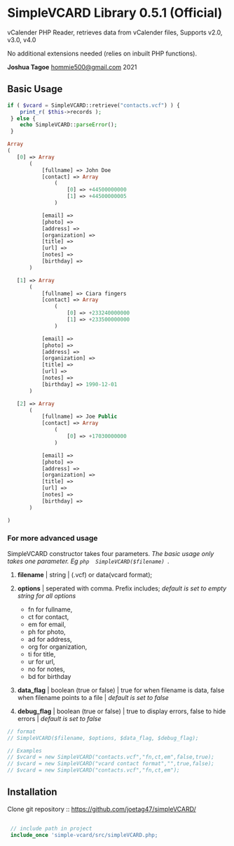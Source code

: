 # SimpleVCARD Library 0.5.1 (Official)
vCalender PHP Reader, retrieves data from vCalender files, Supports v2.0, v3.0, v4.0

No additional extensions needed (relies on inbuilt PHP functions).

**Joshua Tagoe** <hommie500@gmail.com> 2021

## Basic Usage
```php  
if ( $vcard = SimpleVCARD::retrieve("contacts.vcf") ) {
    print_r( $this->records );
 } else {
    echo SimpleVCARD::parseError();
 }
 ```
 ```php
Array
(
    [0] => Array
        (
            [fullname] => John Doe
            [contact] => Array
                (
                    [0] => +44500000000
                    [1] => +44500000005
                )

            [email] => 
            [photo] => 
            [address] => 
            [organization] => 
            [title] => 
            [url] => 
            [notes] => 
            [birthday] => 
        )

    [1] => Array
        (
            [fullname] => Ciara fingers
            [contact] => Array
                (
                    [0] => +233240000000
                    [1] => +233500000000
                )

            [email] => 
            [photo] => 
            [address] => 
            [organization] => 
            [title] => 
            [url] => 
            [notes] => 
            [birthday] => 1990-12-01
        )

    [2] => Array
        (
            [fullname] => Joe Public
            [contact] => Array
                (
                    [0] => +17030000000
                )

            [email] => 
            [photo] => 
            [address] => 
            [organization] => 
            [title] => 
            [url] => 
            [notes] => 
            [birthday] => 
        )

)
```
### For more advanced usage
SimpleVCARD constructor takes four parameters.
*The basic usage only takes one parameter. Eg ```php  SimpleVCARD($filename) ```.*

1. **filename** | string | (.vcf) or data(vcard format);

2. **options** | seperated with comma. Prefix includes; _default is set to empty string for all options_  
    -  fn  for fullname,
	-  ct  for contact,
	-  em  for email,
	-  ph  for photo,
	-  ad  for address,
	-  org  for organization,
	-  ti  for title,
	-  ur  for url,
	-  no  for notes,
	-  bd  for birthday

3. **data_flag** | boolean (true or false) | true for when filename is data, false when filename points to a file | _default is set to false_

4. **debug_flag** | boolean (true or false) | true to display errors, false to hide errors | _default is set to false_


```php
// format
// SimpleVCARD($filename, $options, $data_flag, $debug_flag);

// Examples
// $vcard = new SimpleVCARD("contacts.vcf","fn,ct,em",false,true);
// $vcard = new SimpleVCARD("vcard contact format","",true,false);
// $vcard = new SimpleVCARD("contacts.vcf","fn,ct,em");

```
## Installation

Clone git repository :: https://github.com/joetag47/simpleVCARD/

```php
   
 // include path in project  
 include_once 'simple-vcard/src/simpleVCARD.php;
 
 ```
